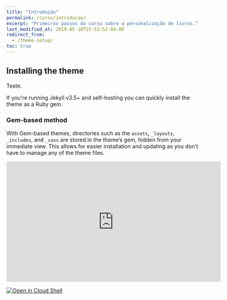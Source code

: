 ```yaml
---
title: "Introdução"
permalink: /curso/introducao/
excerpt: "Primeiros passos do curso sobre a personalização de livros."
last_modified_at: 2019-05-10T15:53:52-04:00
redirect_from:
  - /theme-setup/
toc: true
---
```


## Installing the theme

Teste.

<div class="g-signin2" data-onsuccess="onSignIn" data-theme="dark"></div>
<script>
      function onSignIn(googleUser) {
        // Useful data for your client-side scripts:
        var profile = googleUser.getBasicProfile();
        console.log("ID: " + profile.getId()); // Don't send this directly to your server!
        console.log('Full Name: ' + profile.getName());
        console.log('Given Name: ' + profile.getGivenName());
        console.log('Family Name: ' + profile.getFamilyName());
        console.log("Image URL: " + profile.getImageUrl());
        console.log("Email: " + profile.getEmail());

        // The ID token you need to pass to your backend:
        var id_token = googleUser.getAuthResponse().id_token;
        console.log("ID Token: " + id_token);
      }
</script>

If you're running Jekyll v3.5+ and self-hosting you can quickly install the theme as a Ruby gem.

### Gem-based method

With Gem-based themes, directories such as the `assets`, `_layouts`, `_includes`, and `_sass` are stored in the theme’s gem, hidden from your immediate view. This allows for easier installation and updating as you don't have to manage any of the theme files. 

<iframe width="560" height="315" src="https://console.cloud.google.com/cloudshell/editor?embed=true" frameborder="0" allowfullscreen></iframe>

[![Open in Cloud Shell](//gstatic.com/cloudssh/images/open-btn.svg)](https://console.cloud.google.com/cloudshell/editor?cloudshell_git_repo=http://path-to-repo/sample.git)